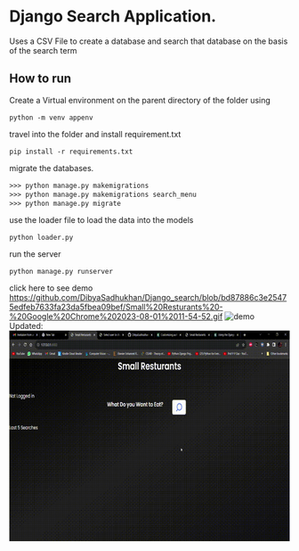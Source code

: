 # Django Search Application.
Uses a CSV File to create a database and search that database on the basis of the search term

## How to run
Create a Virtual environment on the parent directory of the folder using
```
python -m venv appenv
```
travel into the folder and install requirement.txt
```
pip install -r requirements.txt
```
migrate the databases.
```
>>> python manage.py makemigrations
>>> python manage.py makemigrations search_menu
>>> python manage.py migrate 
```
use the loader file to load the data into the models
```
python loader.py
```
run the server 
```
python manage.py runserver
```
click here to see demo 
https://github.com/DibyaSadhukhan/Django_search/blob/bd87886c3e25475edfeb7633fa23da5fbea09bef/Small%20Resturants%20-%20Google%20Chrome%202023-08-01%2011-54-52.gif
![demo](https://github.com/DibyaSadhukhan/Django_search/blob/d9752138b1fc93aced787e82aa2dbf7863842017/Small%20Resturants%20-%20Google%20Chrome%202023-07-19%2013-41-36.gif)
Updated:
![demo](https://github.com/DibyaSadhukhan/Django_search/blob/bd87886c3e25475edfeb7633fa23da5fbea09bef/Small%20Resturants%20-%20Google%20Chrome%202023-08-01%2011-54-52.gif)
